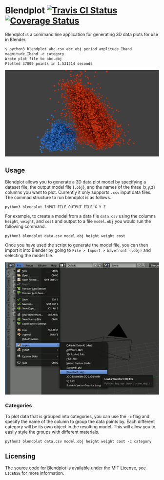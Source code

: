 # Blendplot [![Travis CI Status](https://api.travis-ci.org/ExcaliburZero/blender-astro-visualization.svg)](https://travis-ci.org/ExcaliburZero/blender-astro-visualization) [![Coverage Status](https://coveralls.io/repos/github/ExcaliburZero/blender-astro-visualization/badge.svg?branch=master)](https://coveralls.io/github/ExcaliburZero/blender-astro-visualization?branch=master)
Blendplot is a command line application for generating 3D data plots for use in Blender.

```
$ python3 blendplot abc.csv abc.obj period amplitude_Iband magnitude_Iband -c category 
Wrote plot file to abc.obj
Plotted 37099 points in 1.531214 seconds
```

![An example of a model generated with Blendplot using data from the OGLE IV lmc survey](img/render_01.png)

## Usage
Blendplot allows you to generate a 3D data plot model by specifying a dataset file, the output model file (`.obj`), and the names of the three (x,y,z) columns you want to plot. Currently it only supports `.csv` input data files. The commad structure to run blendplot is as follows.

```
python3 blendplot INPUT_FILE OUTPUT_FILE X Y Z
```

For example, to create a model from a data file `data.csv` using the columns `height`, `weight`, and `cost` and output to a file `model.obj` you would run the following command.

```
python3 blendplot data.csv model.obj height weight cost
```

Once you have used the script to generate the model file, you can then import it into Blender by going to `File > Import > Wavefront (.obj)` and selecting the model file.

![Importing the model file into Blender](img/blender_obj_import.png)

### Categories
To plot data that is grouped into categories, you can use the `-c` flag and specify the name of the column to group the data points by. Each different category will be its own object in the resulting model. This will allow you to easily style the groups with different materials.

```
python3 blendplot data.csv model.obj height weight cost -c category
```

## Licensing
The source code for Blendplot is available under the [MIT License](https://opensource.org/licenses/MIT), see `LICENSE` for more information.
